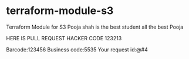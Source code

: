 # terraform-module-s3
Terraform Module for S3
Pooja shah is the best student all the best Pooja

HERE IS PULL REQUEST 
HACKER CODE 123213

Barcode:123456
Business code:5535
Your request id:@#4

